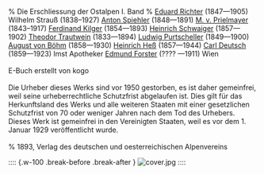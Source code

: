 ﻿% Die Erschliessung der Ostalpen I. Band
% [Eduard Richter](https://de.wikipedia.org/wiki/Eduard_Richter) (1847—1905)
  Wilhelm Strauß (1838–1927)
  [Anton Spiehler](https://de.wikipedia.org/wiki/Anton_Spiehler_(Alpinist)) (1848—1891)
  [M. v. Prielmayer](https://archive.is/o6uso) (1843–1917)
  [Ferdinand Kilger](https://archive.org/details/bub_gb_4lozAQAAMAAJ/page/n651) (1854—1893)
  [Heinrich Schwaiger](https://books.google.de/books?id=84l3DwAAQBAJ&lpg=PA289&ots=Wdlo8lNb2s&dq=Heinrich%20Schwaiger%201857%201902&hl=de&pg=PA289#v=onepage&q=Heinrich%20Schwaiger%201857%201902&f=false)  (1857—1902)
  [Theodor Trautwein](https://de.wikipedia.org/wiki/Theodor_Trautwein) (1833—1894)
  [Ludwig Purtscheller](https://de.wikipedia.org/wiki/Ludwig_Purtscheller) (1849—1900)
  [August von Böhm](https://de.wikipedia.org/wiki/August_B%C3%B6hm_von_B%C3%B6hmersheim) (1858—1930)
  [Heinrich Heß](https://de.wikipedia.org/wiki/Heinrich_He%C3%9F_(Alpinist)) (1857—1944)
  [Carl Deutsch](https://de.wikipedia.org/wiki/Karl_Deutsch_(Mundartdichter)) (1859—1923) Imst Apotheker
  [Edmund Forster](http://www.literature.at/viewer.alo?objid=1026187&viewmode=fullscreen&rotate=&scale=3.33&page=43) (???? —1911) Wien<br /><br />
  E-Buch erstellt von kogo<br /><br />
  Die Urheber  dieses Werks sind vor 1950 gestorben, es ist daher gemeinfrei,
  weil seine urheberrechtliche Schutzfrist abgelaufen ist. Dies gilt für das
  Herkunftsland des Werks und alle weiteren Staaten mit einer gesetzlichen
  Schutzfrist von 70 oder weniger Jahren nach dem Tod des Urhebers.
  Dieses Werk ist gemeinfrei in den Vereinigten Staaten, weil es
  vor dem 1. Januar 1929 veröffentlicht wurde.<br /><br />
% 1893, Verlag des deutschen und oesterreichischen Alpenvereins

:::: {.w-100 .break-before .break-after }
![](cover.jpg "cover.jpg")
::::
